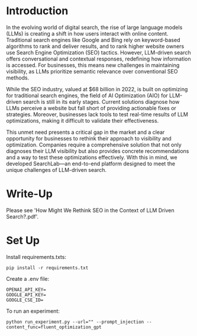 # Introduction

In the evolving world of digital search, the rise of large language models (LLMs) is creating a shift in how users interact
with online content. Traditional search engines like Google and Bing rely on keyword-based algorithms to rank and deliver
results, and to rank higher website owners use Search Engine Optimization (SEO) tactics. However, LLM-driven search
offers conversational and contextual responses, redefining how information is accessed. For businesses, this means new
challenges in maintaining visibility, as LLMs prioritize semantic relevance over conventional SEO methods.

While the SEO industry, valued at $68 billion in 2022, is built on optimizing for traditional search engines, the field of
AI Optimization (AIO) for LLM-driven search is still in its early stages. Current solutions diagnose how LLMs perceive a
website but fall short of providing actionable fixes or strategies. Moreover, businesses lack tools to test real-time results of
LLM optimizations, making it difficult to validate their effectiveness.

This unmet need presents a critical gap in the market and a clear opportunity for businesses to rethink their approach
to visibility and optimization. Companies require a comprehensive solution that not only diagnoses their LLM visibility but
also provides concrete recommendations and a way to test these optimizations effectively. With this in mind, we developed
SearchLab—an end-to-end platform designed to meet the unique challenges of LLM-driven search.

# Write-Up

Please see 'How Might We Rethink SEO in the Context of LLM Driven Search?.pdf'.

# Set Up

Install requirements.txts:
```
pip install -r requirements.txt
```

Create a .env file:
```
OPENAI_API_KEY=
GOOGLE_API_KEY=
GOOGLE_CSE_ID=
```

To run an experiment:
```
python run_experiment.py --url="" --prompt_injection --content_func=fluent_optimization_gpt
```
